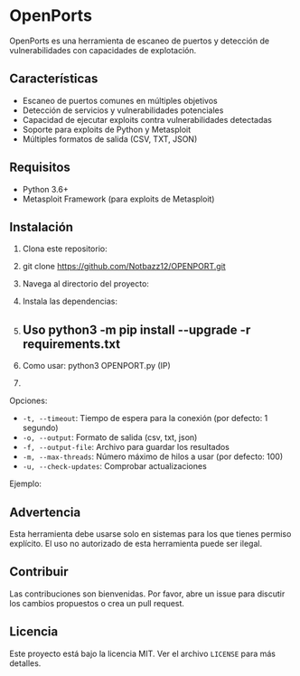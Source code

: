 # OpenPorts

OpenPorts es una herramienta de escaneo de puertos y detección de vulnerabilidades con capacidades de explotación.

## Características

- Escaneo de puertos comunes en múltiples objetivos
- Detección de servicios y vulnerabilidades potenciales
- Capacidad de ejecutar exploits contra vulnerabilidades detectadas
- Soporte para exploits de Python y Metasploit
- Múltiples formatos de salida (CSV, TXT, JSON)

## Requisitos

- Python 3.6+
- Metasploit Framework (para exploits de Metasploit)

## Instalación

1. Clona este repositorio:
2. git clone https://github.com/Notbazz12/OPENPORT.git
3. Navega al directorio del proyecto:
4.  Instala las dependencias:

5.  ## Uso python3 -m pip install --upgrade -r requirements.txt
6.  Como usar: python3 OPENPORT.py (IP) 

7.  
Opciones:
- `-t, --timeout`: Tiempo de espera para la conexión (por defecto: 1 segundo)
- `-o, --output`: Formato de salida (csv, txt, json)
- `-f, --output-file`: Archivo para guardar los resultados
- `-m, --max-threads`: Número máximo de hilos a usar (por defecto: 100)
- `-u, --check-updates`: Comprobar actualizaciones

Ejemplo:


## Advertencia

Esta herramienta debe usarse solo en sistemas para los que tienes permiso explícito. El uso no autorizado de esta herramienta puede ser ilegal.

## Contribuir

Las contribuciones son bienvenidas. Por favor, abre un issue para discutir los cambios propuestos o crea un pull request.

## Licencia

Este proyecto está bajo la licencia MIT. Ver el archivo `LICENSE` para más detalles.
